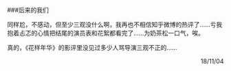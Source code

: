 ###后来的我们

同样尬，不感动，但至少三观没什么啊，我再也不相信知乎微博的热评了……亏我抱着忐忑的心情把结尾的演员表和花絮都看完了……为奶茶松一口气，唉。

真的，《花样年华》的影评里没见过多少人骂导演三观不正的……

<p align="right">18/11/04</p>